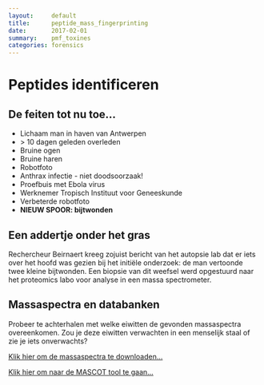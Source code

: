 ```yaml
---
layout:     default
title:      peptide_mass_fingerprinting
date:       2017-02-01
summary:    pmf_toxines
categories: forensics
---
```


# Peptides identificeren

## De feiten tot nu toe...

- Lichaam man in haven van Antwerpen
- \> 10 dagen geleden overleden
- Bruine ogen
- Bruine haren
- Robotfoto
- Anthrax infectie - niet doodsoorzaak!
- Proefbuis met Ebola virus
- Werknemer Tropisch Instituut voor Geneeskunde
- Verbeterde robotfoto
- **NIEUW SPOOR: bijtwonden**


## Een addertje onder het gras

Rechercheur Beirnaert kreeg zojuist bericht van het autopsie lab dat er iets over het hoofd was gezien bij het initiële onderzoek: de man vertoonde twee kleine bijtwonden. Een biopsie van dit weefsel werd opgestuurd naar het proteomics labo voor analyse in een massa spectrometer.

## Massaspectra en databanken
Probeer te achterhalen met welke eiwitten de gevonden massaspectra overeenkomen. Zou je deze eiwitten verwachten in een menselijk staal of zie je iets onverwachts?

[Klik hier om de massaspectra te downloaden...](https://biodatamining.github.io/BioCluedo/data/pmf_data.zip)

[Klik hier om naar de MASCOT tool te gaan...](http://www.matrixscience.com/cgi/search_form.pl?FORMVER=2&SEARCH=PMF)
